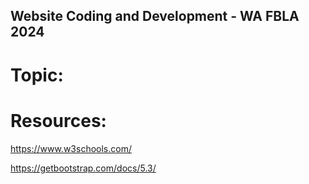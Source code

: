  ## Website Coding and Development - WA FBLA 2024

# Topic:



# Resources:
https://www.w3schools.com/

https://getbootstrap.com/docs/5.3/
